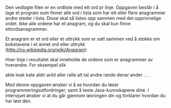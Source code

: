 
Den vedlagte filen er en ordliste med ett ord pr linje. Oppgaven består i å lage et program som finner alle ord i lista som har ett eller flere anagrammer andre steder i lista.
Disse skal så listes opp sammen med det opprinnelige ordet. Ikke alle ordene har et anagram, og du skal kun finne ettordsanagrammer.

Et anagram er et ord eller et uttrykk som er satt sammen ved å stokke om
bokstavene i et annet ord eller uttrykk (http://no.wikipedia.org/wiki/Anagram)

Hver linje i resultatet skal inneholde de ordene som er anagrammer av
hverandre. For eksempel slik

akte teak kate
aldri arild
aller ralle
alt tal
andre rande denar ander
.
.
.

Med denne oppgaven ønsker vi å se hvordan du løser programmeringsutfordringer,
samt å teste Java-kunnskapene dine. I intervjuet ønsker vi at du går gjennom løsningen din og forklarer hvordan du har løst den.

